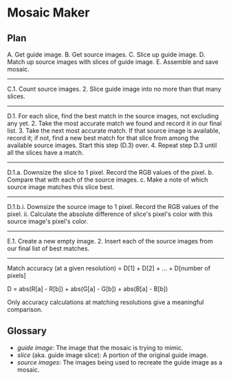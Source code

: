 # Mosaic Maker #

## Plan ##

A. Get guide image.
B. Get source images.
C. Slice up guide image.
D. Match up source images with slices of guide image.
E. Assemble and save mosaic.

---

C.1. Count source images.
  2. Slice guide image into no more than that many slices.

---

D.1. For each slice, find the best match in the source images, not excluding
     any yet.
  2. Take the most accurate match we found and record it in our final list.
  3. Take the next most accurate match.  If that source image is available, 
     record it; if not, find a new best match for that slice from among the 
     available source images. Start this step (D.3) over.
  4. Repeat step D.3 until all the slices have a match.

---

D.1.a. Downsize the slice to 1 pixel. Record the RGB values of the pixel.
    b. Compare that with each of the source images.
    c. Make a note of which source image matches this slice best.

---

D.1.b.i. Downsize the source image to 1 pixel. Record the RGB values of the
         pixel.
     ii. Calculate the absolute difference of slice's pixel's color with this
         source image's pixel's color.

---

E.1. Create a new empty image.
  2. Insert each of the source images from our final list of best matches.

---

Match accuracy (at a given resolution) = D[1] + D[2] + ... + D[number of pixels]

D = abs(R[a] - R[b]) + abs(G[a] - G[b]) + abs(B[a] - B[b])

Only accuracy calculations at matching resolutions give a meaningful comparison.

## Glossary ##

- *guide image*:
  The image that the mosaic is trying to mimic.
- *slice* (aka. guide image slice):
  A portion of the original guide image.
- *source images*:
  The images being used to recreate the guide image as a mosaic.

